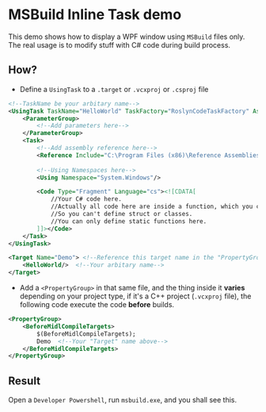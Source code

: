 # MSBuild Inline Task demo
This demo shows how to display a WPF window using `MSBuild` files only.
The real usage is to modify stuff with C# code during build process.

## How?
- Define a `UsingTask` to a `.target` or `.vcxproj` or `.csproj` file
```xml
<!--TaskName be your arbitary name-->
<UsingTask TaskName="HelloWorld" TaskFactory="RoslynCodeTaskFactory" AssemblyFile="$(MSBuildToolsPath)\Microsoft.Build.Tasks.Core.dll">
    <ParameterGroup>
        <!--Add parameters here-->
    </ParameterGroup>
    <Task>
        <!--Add assembly reference here-->
        <Reference Include="C:\Program Files (x86)\Reference Assemblies\Microsoft\Framework\.NETFramework\v4.7.2\PresentationFramework.dll"/>
        
        <!--Using Namespaces here-->
        <Using Namespace="System.Windows"/>

        <Code Type="Fragment" Language="cs"><![CDATA[
            //Your C# code here.
            //Actually all code here are inside a function, which you can see from the msbuild output temporary file
            //So you can't define struct or classes.
            //You can only define static functions here.
        ]]></Code>
    </Task>
</UsingTask>

<Target Name="Demo"> <!--Reference this target name in the "PropertyGroup" below-->
    <HelloWorld/>  <!--Your arbitary name-->
</Target>
```
- Add a `<PropertyGroup>` in that same file, and the thing inside it **varies** depending on your project type, if it's a C++ project (`.vcxproj` file), the following code execute the code **before** builds.
```xml
<PropertyGroup>
    <BeforeMidlCompileTargets>
        $(BeforeMidlCompileTargets);
        Demo  <!--Your "Target" name above-->
    </BeforeMidlCompileTargets>
</PropertyGroup>
```


## Result
Open a `Developer Powershell`, run `msbuild.exe`, and you shall see this.

